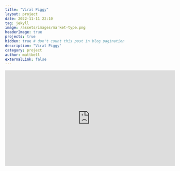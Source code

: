 ```yaml
---
title: "Viral Piggy"
layout: project
date: 2022-11-11 22:10
tag: jekyll
image: /assets/images/market-type.png
headerImage: true
projects: true
hidden: true # don't count this post in blog pagination
description: "Viral Piggy"
category: project
author: mattbell
externalLink: false
---
```


<iframe width="560" height="315" src="https://www.youtube.com/embed/WZi2tsv9Oj4" title="YouTube video player" frameborder="0" allow="accelerometer; autoplay; clipboard-write; encrypted-media; gyroscope; picture-in-picture; web-share" allowfullscreen></iframe>




